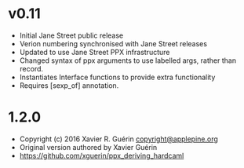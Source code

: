 # v0.11

* Initial Jane Street public release
* Verion numbering synchronised with Jane Street releases
* Updated to use Jane Street PPX infrastructure
* Changed syntax of ppx arguments to use labelled args, rather than record.
* Instantiates Interface functions to provide extra functionality
* Requires [sexp_of] annotation.

# 1.2.0

* Copyright (c) 2016 Xavier R. Guérin <copyright@applepine.org>
* Original version authored by Xavier Guérin
* https://github.com/xguerin/ppx_deriving_hardcaml
